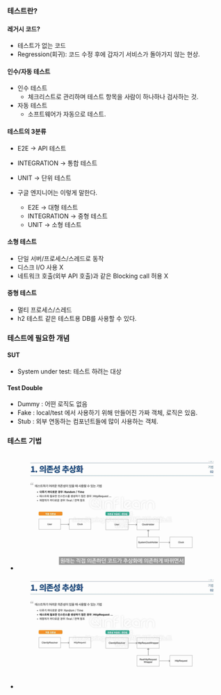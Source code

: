 ### 테스트란?
#### 레거시 코드?
- 테스트가 없는 코드
- Regression(회귀): 코드 수정 후에 갑자기 서비스가 돌아가지 않는 현상.

#### 인수/자동 테스트
- 인수 테스트
  - 체크리스트로 관리하며 테스트 항목을 사람이 하나하나 검사하는 것.
- 자동 테스트
  - 소프트웨어가 자동으로 테스트.

#### 테스트의 3분류
- E2E -> API 테스트
- INTEGRATION -> 통합 테스트
- UNIT -> 단위 테스트

- 구글 엔지니어는 이렇게 말한다.
  - E2E -> 대형 테스트
  - INTEGRATION -> 중형 테스트
  - UNIT -> 소형 테스트

#### 소형 테스트
- 단일 서버/프로세스/스레드로 동작
- 디스크 I/O 사용 X
- 네트워크 호출(외부 API 호출)과 같은 Blocking call 허용 X

#### 중형 테스트
- 멀티 프로세스/스레드
- h2 테스트 같은 테스트용 DB를 사용할 수 있다.

### 테스트에 필요한 개념
#### SUT
- System under test: 테스트 하려는 대상

#### Test Double
- Dummy : 어떤 로직도 없음
- Fake : local/test 에서 사용하기 위해 만들어진 가짜 객체, 로직은 있음.
- Stub : 외부 연동하는 컴포넌트들에 많이 사용하는 객체.

### 테스트 기법
- ![img.png](img.png)
- ![img_1.png](img_1.png)